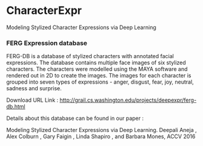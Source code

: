 # CharacterExpr
Modeling Stylized Character Expressions via Deep Learning

### FERG Expression database
FERG-DB is a database of stylized characters with annotated facial expressions. The database contains multiple face images of six stylized characters. The characters were modelled using the MAYA software and rendered out in 2D to create the images. The images for each character is grouped into seven types of expressions - anger, disgust, fear, joy, neutral, sadness and surprise.

Download URL Link :	http://grail.cs.washington.edu/projects/deepexpr/ferg-db.html 


Details about this database can be found in our paper :

Modeling Stylized Character Expressions via Deep Learning.
Deepali Aneja , Alex Colburn , Gary Faigin , Linda Shapiro , and Barbara Mones,
ACCV 2016
